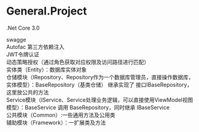 # General.Project
.Net Core 3.0

swagge<br/>
Autofac 第三方依赖注入<br/>
JWT令牌认证<br/>
动态策略授权（通过角色获取对应权限及访问路径进行匹配）<br/>
实体类（Entity）：数据库实体对象<br/>
仓储模块（IRepository、Repository作为一个数据库管理员，直接操作数据库，实体模型）：BaseRepository（基类仓储） 继承实现了 接口IBaseRepository，这里放公共的方法<br/>
Service模块（IService、Service处理业务逻辑，可以直接使用ViewModel视图模型）：BaseService 调用 BaseRepository，同时继承 IBaseService <br/>
公共模块（Common）:一些通用方法及公用类<br/>
辅助模块（Framework）：一扩展类及方法

